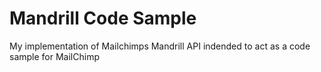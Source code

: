 Mandrill Code Sample
====================

My implementation of Mailchimps Mandrill API indended to act as a code sample for MailChimp

